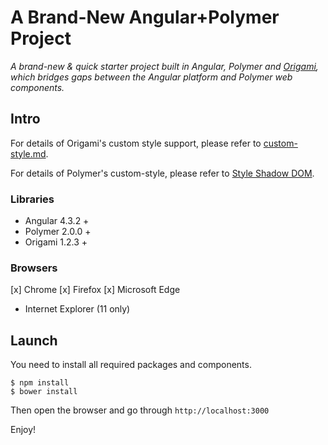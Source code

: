 # A Brand-New Angular+Polymer Project

_A brand-new & quick starter project built in Angular, Polymer and [Origami](https://github.com/hotforfeature/origami), which bridges gaps between the Angular platform and Polymer web components._

## Intro

For details of Origami's custom style support, please refer to [custom-style.md](https://github.com/hotforfeature/origami/blob/master/docs/custom-style.md).

For details of Polymer's custom-style, please refer to [Style Shadow DOM](https://www.polymer-project.org/2.0/docs/devguide/style-shadow-dom).

### Libraries

- Angular 4.3.2 +
- Polymer 2.0.0 +
- Origami 1.2.3 +

### Browsers
[x] Chrome
[x] Firefox
[x] Microsoft Edge
- Internet Explorer (11 only)

## Launch

You need to install all required packages and components.
```
$ npm install
$ bower install
```

Then open the browser and go through `http://localhost:3000`

Enjoy!